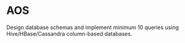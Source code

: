 # AOS
Design database schemas and implement minimum 10 queries using Hive/HBase/Cassandra column-based databases.
